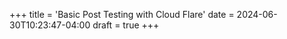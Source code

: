 +++
title = 'Basic Post Testing with Cloud Flare'
date = 2024-06-30T10:23:47-04:00
draft = true
+++
